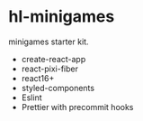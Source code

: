 # hl-minigames

minigames starter kit.

* create-react-app
* react-pixi-fiber
* react16+
* styled-components
* Eslint
* Prettier with precommit hooks
